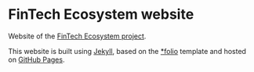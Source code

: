 # FinTech Ecosystem website

Website of the [FinTech Ecosystem project][fintech-ecosystem].

This website is built using [Jekyll][jekyll], based on the [\*folio][folio] template and hosted on [GitHub Pages][gh-pages].

 [fintech-ecosystem]: http://fintechecosystem.net/
 [jekyll]: http://jekyllrb.com/
 [folio]: https://github.com/bogoli/-folio/
 [gh-pages]: https://pages.github.com/
